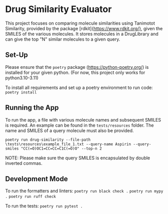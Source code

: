 # Drug Similarity Evaluator
This project focuses on comparing molecule similarities using Tanimotot Similarity, provided by the package [rdkit]{https://www.rdkit.org/}, given the SMILES of the various molecules.
It stores molecules in a DrugLibrary and can give the top "N" similar molecules to a given query.

## Set-Up
Please ensure that the `poetry` package (https://python-poetry.org/) is installed for your given python. 
(For now, this project only works for python3.10-3.11)

To install all requirements and set up a poetry environment to run code:
`poetry install`

## Running the App
To run the app, a file with various molecule names and subsequent SMILES is required.
An example can be found in the `tests/resources` folder.
The name and SMILES of a query molecule must also be provided.

`poetry run drug-similarity --file-path \tests\resources\example_file_1.txt --query-name Aspirin --query-smiles "CC(=O)OC1=CC=CC=C1C(=O)O" --top-n 2`

NOTE: Please make sure the query SMILES is encapsulated by double inverted commas.

## Development Mode
To run the formatters and linters:
`poetry run black check .`
`poetry run mypy .`
`poetry run ruff check`

To run the tests:
`poetry run pytest .`
